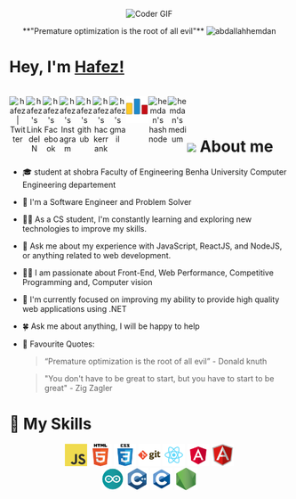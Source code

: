 <p align="center">
  <img src="https://media.giphy.com/media/SWoSkN6DxTszqIKEqv/giphy.gif" alt="Coder GIF" width="500" height="400">
  
</p>
<div align="center">
**"Premature optimization is the root of all evil"**
<!--[![Years Badge](https://badges.pufler.dev/years/AbdallahHemdan)](https://badges.pufler.dev)-->
<!-- [![Most Active GitHub User Rank](https://en4ykswhoyisq3x.m.pipedream.net)](https://commits.top/egypt.html) -->
<!--[![Repos Badge](https://badges.pufler.dev/repos/AbdallahHemdan)](https://badges.pufler.dev) -->
<img src="https://komarev.com/ghpvc/?username=abdallahhemdan&label=Profile%20views&color=0e75b6&style=flat" alt="abdallahhemdan" />

</div>

# Hey, I'm [Hafez!](https://www.linkedin.com/in/abdallah-hafez-saad/) 

<br/>

<div align="center">
<a href="https://twitter.com/AbdallahHafez22"><img align="left" alt="hafez | Twitter" width="30px" src="https://cdn-icons-png.flaticon.com/512/733/733579.png" draggable="false" /></a>
<a href="https://www.linkedin.com/in/abdallah-hafez-saad/"><img align="left" alt="hafez's LinkdeIN" width="30px" src="https://cdn-icons-png.flaticon.com/512/174/174857.png" draggable="false" /></a>
<a href="https://www.facebook.com/abdullah.hafez.39/">
  <img align="left" alt="hafez's Facebook" width="30px" src="https://cdn-icons-png.flaticon.com/512/733/733547.png" draggable="false" />
</a>
<a ">
  <img align="left" alt="hafez's Instagram" width="30px" src="https://cdn-icons-png.flaticon.com/512/2111/2111463.png" draggable="false" /></a>
  
<a href="https://github.com/ABDALLAH-BADER">
  <img align="left" alt="hafez's github" width="30px" src="https://cdn-icons-png.flaticon.com/512/733/733609.png" />
</a>
<a href="https://www.hackerrank.com/profile/abdallahhafez723">
  <img align="left" alt="hafez's hackerrank" width="30px" src="https://assets.brandfolder.com/y9ol94wb/v/331198/view@2x.png?v=1591971279" draggable="false" />
</a>
<a href="mailto:Abdullah20616@feng.bu.edu.eg">
  <img align="left" alt="hafez's gmail" width="30px" src="https://cdn-icons-png.flaticon.com/512/281/281769.png" draggable="false" />
</a>
<a href="https://codeforces.com/profile/Hafez">
  <img align="left" alt="hafez's codeforces" width="40px" src="https://github.com/AbdallahHemdan/AbdallahHemdan/blob/master/codeforces.png" draggable="false" />
</a>
<a >
  <img align="left" alt="hemdan's hashnode" width="35px" src="https://encrypted-tbn0.gstatic.com/images?q=tbn:ANd9GcTj86-LC7fAA-ib9z9QKaspSK6pHEv1JVrvQBipcf52fg&s" draggable="false" />
</a>
<a >
  <img align="left" alt="hemdan's medium" width="35px" src="https://cdn.iconscout.com/icon/free/png-512/medium-47-433328.png" draggable="false" />
</a>
</div>
<br />
<br />

# <img src="https://media.giphy.com/media/VgCDAzcKvsR6OM0uWg/giphy.gif" width="50" draggable="false" > About me

- 🎓 student at shobra Faculty of Engineering Benha University Computer Engineering departement
- 🏢 I'm a Software Engineer and Problem Solver
- 👨‍💻 As a CS student, I'm constantly learning and exploring new technologies to improve my skills.
- 💬 Ask me about my experience with JavaScript, ReactJS, and NodeJS, or anything related to web development.
- 🏃‍♂️ I am passionate about Front-End, Web Performance, Competitive Programming and, Computer vision
- 🚧 I'm currently focused on improving my ability to provide high quality web applications using .NET
- 🍀 Ask me about anything, I will be happy to help
- 💬 Favourite Quotes:
  
  > “Premature optimization is the root of all evil” - Donald knuth

  > "You don't have to be great to start, but you have to start to be great"  - Zig Zagler


# 🧰 My Skills
<div align="center">
<code><img height="40" src="https://raw.githubusercontent.com/github/explore/80688e429a7d4ef2fca1e82350fe8e3517d3494d/topics/javascript/javascript.png"></code>
<!-- <code><img height="40" src="https://raw.githubusercontent.com/github/explore/80688e429a7d4ef2fca1e82350fe8e3517d3494d/topics/vue/vue.png"></code> -->
<code><img height="40" src="https://raw.githubusercontent.com/github/explore/80688e429a7d4ef2fca1e82350fe8e3517d3494d/topics/html/html.png"></code>
<code><img height="40" src="https://raw.githubusercontent.com/github/explore/80688e429a7d4ef2fca1e82350fe8e3517d3494d/topics/css/css.png"></code>
<!-- <code><img height="40" src="https://raw.githubusercontent.com/github/explore/80688e429a7d4ef2fca1e82350fe8e3517d3494d/topics/webpack/webpack.png"></code> -->
<code><img height="40" src="https://raw.githubusercontent.com/github/explore/80688e429a7d4ef2fca1e82350fe8e3517d3494d/topics/git/git.png"></code>
<code><img height="40" src="https://raw.githubusercontent.com/github/explore/80688e429a7d4ef2fca1e82350fe8e3517d3494d/topics/react/react.png"></code>
<!-- <code><img height="40" src="https://raw.githubusercontent.com/vscode-icons/vscode-icons/master/icons/file_type_jest.svg?sanitize=true"></code> -->
<!-- <code><img height="40" src="https://raw.githubusercontent.com/github/explore/80688e429a7d4ef2fca1e82350fe8e3517d3494d/topics/redux/redux.png"></code> -->
<code><img height="40" src="https://raw.githubusercontent.com/github/explore/80688e429a7d4ef2fca1e82350fe8e3517d3494d/topics/angular/angular.png"></code>
<code><img src="https://raw.githubusercontent.com/devicons/devicon/master/icons/angularjs/angularjs-original.svg" alt="angular-js" width="40" height="40" /></code>
<!-- <code><img src="https://raw.githubusercontent.com/devicons/devicon/master/icons/bootstrap/bootstrap-plain.svg" alt="bootstrap" width="40" height="40" /></code> -->
<br />
<code><img height="40" src="https://raw.githubusercontent.com/github/explore/80688e429a7d4ef2fca1e82350fe8e3517d3494d/topics/arduino/arduino.png"></code>
<code><img height="40" src="https://raw.githubusercontent.com/github/explore/80688e429a7d4ef2fca1e82350fe8e3517d3494d/topics/cpp/cpp.png"></code>
<code><img height="40" src="https://raw.githubusercontent.com/github/explore/80688e429a7d4ef2fca1e82350fe8e3517d3494d/topics/c/c.png"></code>
<!-- <code><img height="40" src="https://raw.githubusercontent.com/github/explore/80688e429a7d4ef2fca1e82350fe8e3517d3494d/topics/python/python.png"></code> -->
<!-- <code><img height="40" src="https://raw.githubusercontent.com/github/explore/80688e429a7d4ef2fca1e82350fe8e3517d3494d/topics/firebase/firebase.png"></code> -->
<code><img height="40" src="https://raw.githubusercontent.com/github/explore/80688e429a7d4ef2fca1e82350fe8e3517d3494d/topics/nodejs/nodejs.png"></code>
<!-- <code><img height="40" src="https://iconape.com/wp-content/files/gj/370774/svg/370774.svg" title="Cypress"></code> -->
<!-- <code><img height="40" src="https://raw.githubusercontent.com/github/explore/80688e429a7d4ef2fca1e82350fe8e3517d3494d/topics/sass/sass.png"></code> -->
</div>
<br /><br />
